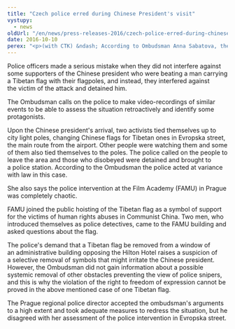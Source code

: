 ```yaml
---
title: "Czech police erred during Chinese President's visit"
vystupy:
  - news
oldUrl: "/en/news/press-releases-2016/czech-police-erred-during-chinese-presidents-visit/"
date: 2016-10-10
perex: "<p>(with CTK) &ndash; According to Ombudsman Anna Sabatova, the Czech police acted chaotically and disproportionately during some incidents in the streets of Prague accompanying the March visit by Chinese President Xi Jinping. The police detained some people groundlessly.</p>"
---
```


<!-- imported from the old website -->

<p>Police officers made a serious mistake when they did not interfere against some supporters of the Chinese president who were beating a man carrying a Tibetan flag with their flagpoles, and instead, they interfered against the victim of the attack and detained him.</p> <p>The Ombudsman calls on the police to make video-recordings of similar events to be able to assess the situation retroactively and identify some protagonists.</p> <p>Upon the Chinese president's arrival, two activists tied themselves up to city light poles, changing Chinese flags for Tibetan ones in Evropska street, the main route from the airport. Other people were watching them and some of them also tied themselves to the poles. The police called on the people to leave the area and those who disobeyed were detained and brought to a police station. According to the Ombudsman the police acted at variance with law in this case.</p> <p>She also says the police intervention at the Film Academy (FAMU) in Prague was completely chaotic.</p> <p>FAMU joined the public hoisting of the Tibetan flag as a symbol of support for the victims of human rights abuses in Communist China. Two men, who introduced themselves as police detectives, came to the FAMU building and asked questions about the flag.</p> <p>The police's demand that a Tibetan flag be removed from a window of an administrative building opposing the Hilton Hotel raises a suspicion of a selective removal of symbols that might irritate the Chinese president. However, the Ombudsman did not gain information about a possible systemic removal of other obstacles preventing the view of police snipers, and this is why the violation of the right to freedom of expression cannot be proved in the above mentioned case of one Tibetan flag.</p> <p>The Prague regional police director accepted the ombudsman's arguments to a high extent and took adequate measures to redress the situation, but he disagreed with her assessment of the police intervention in Evropska street.</p>
